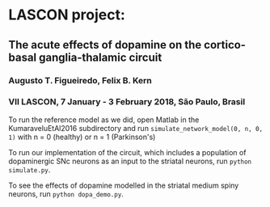 # LASCON project:
## The acute effects of dopamine on the cortico-basal ganglia-thalamic circuit
### Augusto T. Figueiredo, Felix B. Kern
### VII LASCON, 7 January - 3 February 2018, São Paulo, Brasil

To run the reference model as we did, open Matlab in the KumaraveluEtAl2016 subdirectory and run `simulate_network_model(0, n, 0, 1)` with n = 0 (healthy) or n = 1 (Parkinson's)

To run our implementation of the circuit, which includes a population of dopaminergic SNc neurons as an input to the striatal neurons, run `python simulate.py`.

To see the effects of dopamine modelled in the striatal medium spiny neurons, run `python dopa_demo.py`.

